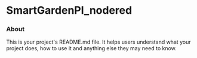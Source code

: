 SmartGardenPI_nodered
=====================

### About

This is your project's README.md file. It helps users understand what your
project does, how to use it and anything else they may need to know.